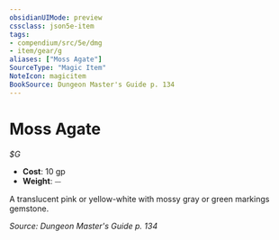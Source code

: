 ```yaml
---
obsidianUIMode: preview
cssclass: json5e-item
tags:
- compendium/src/5e/dmg
- item/gear/g
aliases: ["Moss Agate"]
SourceType: "Magic Item"
NoteIcon: magicitem
BookSource: Dungeon Master's Guide p. 134
---
```

# Moss Agate
*$G*  

- **Cost**: 10 gp
- **Weight**: ⏤

A translucent pink or yellow-white with mossy gray or green markings gemstone.

*Source: Dungeon Master's Guide p. 134*